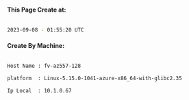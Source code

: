 
   
#### This Page Create at:

```bash

2023-09-08 - 01:55:20 UTC

```

#### Create By Machine:

```bash

Host Name : fv-az557-128

platform  : Linux-5.15.0-1041-azure-x86_64-with-glibc2.35

Ip Local  : 10.1.0.67

```

